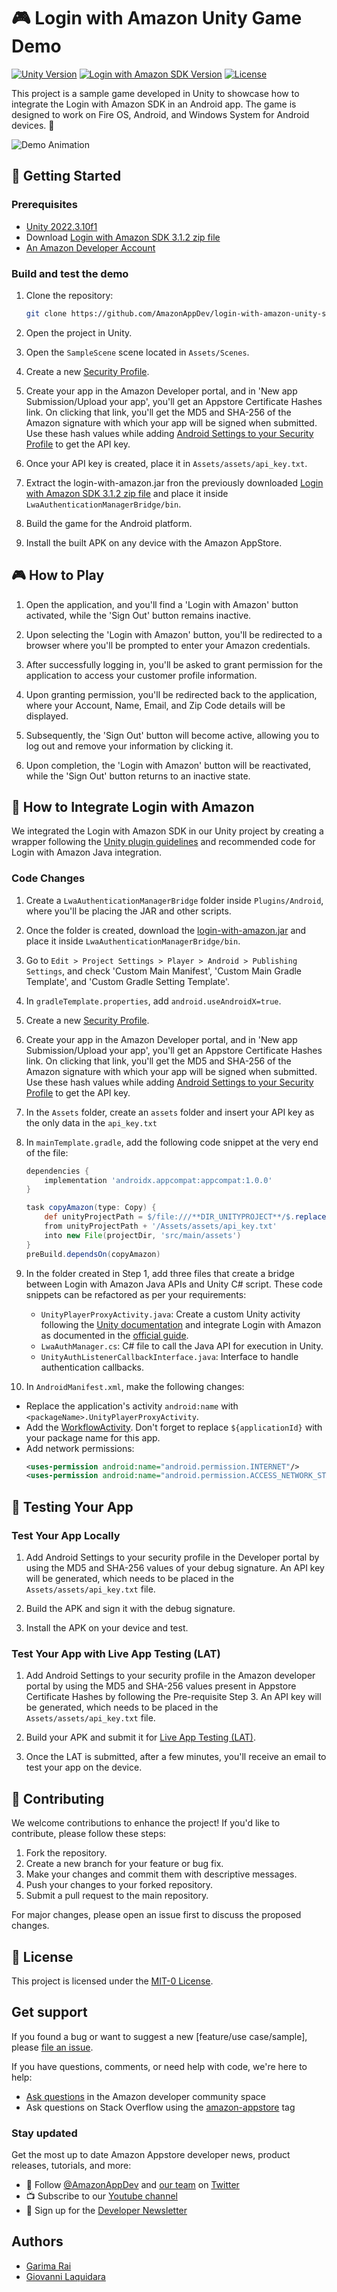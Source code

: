 # 🎮 Login with Amazon Unity Game Demo

[![Unity Version](https://img.shields.io/badge/Unity-2022.3.10f1-blue)](https://unity.com/)
[![Login with Amazon SDK Version](https://img.shields.io/badge/Login%20with%20Amazon%20SDK-3.1.2-orange)](https://developer.amazon.com/docs/login-with-amazon/android-docs.html)
[![License](https://img.shields.io/badge/License-MIT0-green)](LICENSE)

This project is a sample game developed in Unity to showcase how to integrate the Login with Amazon SDK in an Android app. The game is designed to work on Fire OS, Android, and Windows System for Android devices. 🎉

![Demo Animation](./demo.gif)


## 🚀 Getting Started

### Prerequisites

- [Unity 2022.3.10f1](https://unity.com/)
- Download [Login with Amazon SDK 3.1.2 zip file](https://developer.amazon.com/docs/login-with-amazon/android-docs.html#download-the-login-with-amazon-android-sdk)
- [An Amazon Developer Account](https://developer.amazon.com/)

### Build and test the demo

1. Clone the repository:
   ```bash
   git clone https://github.com/AmazonAppDev/login-with-amazon-unity-sample
   ```

2. Open the project in Unity.

3. Open the `SampleScene` scene located in `Assets/Scenes`. 

4. Create a new [Security Profile](https://developer.amazon.com/docs/login-with-amazon/register-android.html#create-a-new-security-profile).

5. Create your app in the Amazon Developer portal, and in 'New app Submission/Upload your app', you'll get an Appstore Certificate Hashes link. On clicking that link, you'll get the MD5 and SHA-256 of the Amazon signature with which your app will be signed when submitted. Use these hash values while adding [Android Settings to your Security Profile](https://developer.amazon.com/docs/login-with-amazon/register-android.html#add-android-settings) to get the API key.

6. Once your API key is created, place it in `Assets/assets/api_key.txt`.

7. Extract the login-with-amazon.jar fron the previously downloaded [Login with Amazon SDK 3.1.2 zip file](https://developer.amazon.com/docs/login-with-amazon/android-docs.html#download-the-login-with-amazon-android-sdk) and place it inside `LwaAuthenticationManagerBridge/bin`.

8. Build the game for the Android platform.

9. Install the built APK on any device with the Amazon AppStore.

## 🎮 How to Play

1. Open the application, and you'll find a 'Login with Amazon' button activated, while the 'Sign Out' button remains inactive.

2. Upon selecting the 'Login with Amazon' button, you'll be redirected to a browser where you'll be prompted to enter your Amazon credentials.

3. After successfully logging in, you'll be asked to grant permission for the application to access your customer profile information.

4. Upon granting permission, you'll be redirected back to the application, where your Account, Name, Email, and Zip Code details will be displayed.

5. Subsequently, the 'Sign Out' button will become active, allowing you to log out and remove your information by clicking it.

6. Upon completion, the 'Login with Amazon' button will be reactivated, while the 'Sign Out' button returns to an inactive state.

## 🔧 How to Integrate Login with Amazon

We integrated the Login with Amazon SDK in our Unity project by creating a wrapper following the [Unity plugin guidelines](https://docs.unity3d.com/Manual/PluginsForAndroid.html) and recommended code for Login with Amazon Java integration.

### Code Changes

1. Create a `LwaAuthenticationManagerBridge` folder inside `Plugins/Android`, where you'll be placing the JAR and other scripts.

2. Once the folder is created, download the [login-with-amazon.jar](https://developer.amazon.com/docs/login-with-amazon/android-docs.html#download-the-login-with-amazon-android-sdk) and place it inside `LwaAuthenticationManagerBridge/bin`.

3. Go to `Edit > Project Settings > Player > Android > Publishing Settings`, and check 'Custom Main Manifest', 'Custom Main Gradle Template', and 'Custom Gradle Setting Template'.

4. In `gradleTemplate.properties`, add `android.useAndroidX=true`.

5. Create a new [Security Profile](https://developer.amazon.com/docs/login-with-amazon/register-android.html#create-a-new-security-profile).

6. Create your app in the Amazon Developer portal, and in 'New app Submission/Upload your app', you'll get an Appstore Certificate Hashes link. On clicking that link, you'll get the MD5 and SHA-256 of the Amazon signature with which your app will be signed when submitted. Use these hash values while adding [Android Settings to your Security Profile](https://developer.amazon.com/docs/login-with-amazon/register-android.html#add-android-settings) to get the API key.

7. In the `Assets` folder, create an `assets` folder and insert your API key as the only data in the `api_key.txt` 

8. In `mainTemplate.gradle`, add the following code snippet at the very end of the file:
   ```groovy
   dependencies {
       implementation 'androidx.appcompat:appcompat:1.0.0'
   }

   task copyAmazon(type: Copy) {
       def unityProjectPath = $/file:///**DIR_UNITYPROJECT**/$.replace("\\", "/")
       from unityProjectPath + '/Assets/assets/api_key.txt'
       into new File(projectDir, 'src/main/assets')
   }
   preBuild.dependsOn(copyAmazon)
   ```

9. In the folder created in Step 1, add three files that create a bridge between Login with Amazon Java APIs and Unity C# script. These code snippets can be refactored as per your requirements:
   - `UnityPlayerProxyActivity.java`: Create a custom Unity activity following the [Unity documentation](https://docs.unity3d.com/Manual/android-custom-activity.html) and integrate Login with Amazon as documented in the [official guide](https://developer.amazon.com/docs/login-with-amazon/use-sdk-android.html).
   - `LwaAuthManager.cs`: C# file to call the Java API for execution in Unity.
   - `UnityAuthListenerCallbackInterface.java`: Interface to handle authentication callbacks.

10. In `AndroidManifest.xml`, make the following changes:
   - Replace the application's activity `android:name` with `<packageName>.UnityPlayerProxyActivity`.
   - Add the [WorkflowActivity](https://developer.amazon.com/docs/login-with-amazon/create-android-project.html#add-a-workflowactivity-to-your-project). Don't forget to replace `${applicationId}` with your package name for this app.
   - Add network permissions:
     ```xml
     <uses-permission android:name="android.permission.INTERNET"/>
     <uses-permission android:name="android.permission.ACCESS_NETWORK_STATE"/>
     ```

## 🧪 Testing Your App

### Test Your App Locally

1. Add Android Settings to your security profile in the Developer portal by using the MD5 and SHA-256 values of your debug signature. An API key will be generated, which needs to be placed in the `Assets/assets/api_key.txt` file.

2. Build the APK and sign it with the debug signature.

3. Install the APK on your device and test.

### Test Your App with Live App Testing (LAT)

1. Add Android Settings to your security profile in the Amazon developer portal by using the MD5 and SHA-256 values present in Appstore Certificate Hashes by following the Pre-requisite Step 3. An API key will be generated, which needs to be placed in the `Assets/assets/api_key.txt` file.

2. Build your APK and submit it for [Live App Testing (LAT)](https://developer.amazon.com/docs/app-testing/live-app-testing-getting-started.html).

3. Once the LAT is submitted, after a few minutes, you'll receive an email to test your app on the device.

## 🤝 Contributing

We welcome contributions to enhance the project! If you'd like to contribute, please follow these steps:

1. Fork the repository.
2. Create a new branch for your feature or bug fix.
3. Make your changes and commit them with descriptive messages.
4. Push your changes to your forked repository.
5. Submit a pull request to the main repository.

For major changes, please open an issue first to discuss the proposed changes.

## 📄 License

This project is licensed under the [MIT-0 License](LICENSE).

## Get support

If you found a bug or want to suggest a new [feature/use case/sample], please [file an issue](../../issues).

If you have questions, comments, or need help with code, we're here to help:
- [Ask questions](https://community.amazondeveloper.com/c/amazon-appstore/appstore-questions/20) in the Amazon developer community space
- Ask questions on Stack Overflow using the [amazon-appstore](https://stackoverflow.com/questions/tagged/amazon-appstore) tag


### Stay updated
Get the most up to date Amazon Appstore developer news, product releases, tutorials, and more:

* 📣 Follow [@AmazonAppDev](https://twitter.com/AmazonAppDev) and [our team](https://twitter.com/i/lists/1580293569897984000) on [Twitter](https://twitter.com/AmazonAppDev)
* 📺 Subscribe to our [Youtube channel](https://www.youtube.com/amazonappstoredevelopers)
* 📧 Sign up for the [Developer Newsletter](https://m.amazonappservices.com/devto-newsletter-subscribe)

## Authors

- [Garima Rai](https://github.com/Garirai)
- [Giovanni Laquidara](https://github.com/giolaq)
